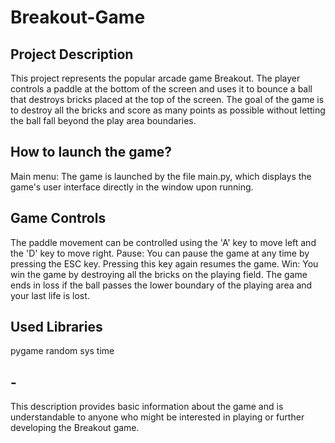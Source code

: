 # Breakout-Game

## Project Description
This project represents the popular arcade game Breakout. The player controls a paddle at the bottom of the screen and uses it to bounce a ball that destroys bricks placed at the top of the screen. The goal of the game is to destroy all the bricks and score as many points as possible without letting the ball fall beyond the play area boundaries.

## How to launch the game?
Main menu: The game is launched by the file main.py, which displays the game's user interface directly in the window upon running.

## Game Controls
The paddle movement can be controlled using the 'A' key to move left and the 'D' key to move right.
Pause: You can pause the game at any time by pressing the ESC key. Pressing this key again resumes the game.
Win: You win the game by destroying all the bricks on the playing field. The game ends in loss if the ball passes the lower boundary of the playing area and your last life is lost.

## Used Libraries
pygame
random
sys
time

## -
This description provides basic information about the game and is understandable to anyone who might be interested in playing or further developing the Breakout game.

